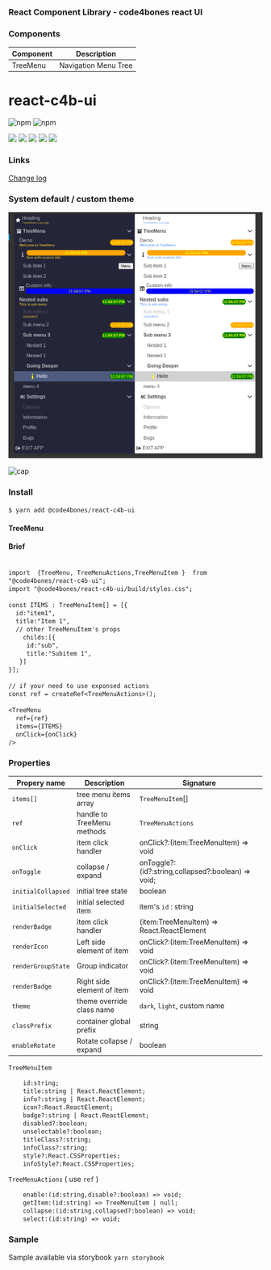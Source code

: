 ### React Component Library - code4bones react UI

### Components
	
|   Component| Description   |
| ------------ | ------------ |
|  TreeMenu | Navigation Menu Tree   |


# react-c4b-ui

![npm](https://img.shields.io/npm/v/@code4bones/react-c4b-ui?label=latest)
![npm](https://img.shields.io/npm/dt/@code4bones/react-c4b-ui?style=flat-square&label=installs)

![](https://img.shields.io/github/downloads/code4bones/react-c4b-ui/total) ![](https://img.shields.io/github/watchers/code4bones/react-c4b-ui) ![](https://img.shields.io/github/forks/code4bones/react-c4b-ui)  ![](https://img.shields.io/github/release/code4bones/react-c4b-ui) ![](https://img.shields.io/github/issues/code4bones/react-c4b-ui)

### Links

[Change log](https://github.com/code4bones/react-c4b-ui/wiki/Change-Log "Change log")

### System default / custom theme 

![sample](https://github.com/code4bones/react-c4b-ui/blob/b861d11fd4b7d948911b386531596ff803350a00/samples.png?raw=true "sample")

![cap](https://github.com/code4bones/react-c4b-ui/blob/master/TreeMenu.gif?raw=true "cap")


### Install


`$ yarn add @code4bones/react-c4b-ui`

#### TreeMenu

#### Brief

```tsx

import  {TreeMenu, TreeMenuActions,TreeMenuItem }  from "@code4bones/react-c4b-ui";
import "@code4bones/react-c4b-ui/build/styles.css";

const ITEMS : TreeMenuItem[] = [{
  id:"item1",
  title:"Item 1",
  // other TreeMenuItem's props
    childs:[{
     id:"sub",
     title:"Subitem 1",
   }]
}];

// if your need to use exponsed actions
const ref = createRef<TreeMenuActions>();

<TreeMenu
  ref={ref}
  items={ITEMS}
  onClick={onClick} 
/>

```

### Properties

| Propery name | Description                    | Signature
| ------------- | ------------------------------ | ---- |
| `items[]`      | tree menu items array       | `TreeMenuItem`[] |
| `ref`      | handle to TreeMenu methods       | `TreeMenuActions` |
| `onClick`   |  item click handler     | onClick?:(item:TreeMenuItem) => void|
| `onToggle`   |  collapse  / expand     | onToggle?:(id?:string,collapsed?:boolean) => void;|
| `initialCollapsed`   |  initial tree state     | boolean |
| `initialSelected`   |  initial selected item     | item's `id` : string|
| `renderBadge`   |  item click handler     | (item:TreeMenuItem) => React.ReactElement|
| `renderIcon`   |  Left side element of item     | onClick?:(item:TreeMenuItem) => void|
| `renderGroupState`   | Group indicator     | onClick?:(item:TreeMenuItem) => void|
| `renderBadge`   |  Right side element of item      | onClick?:(item:TreeMenuItem) => void|
| `theme`   | theme override class name     | `dark`, `light`, custom name | 
| `classPrefix`   | container global prefix     | string |
| `enableRotate` | Rotate collapse / expand | boolean |


`TreeMenuItem`

```tsx
    id:string;
    title:string | React.ReactElement;
    info?:string | React.ReactElement;
    icon?:React.ReactElement;
    badge?:string | React.ReactElement;
    disabled?:boolean;
    unselectable?:boolean;
    titleClass?:string;
    infoClass?:string;
    style?:React.CSSProperties;
    infoStyle?:React.CSSProperties;

```

`TreeMenuActions` ( use `ref` )
```
    enable:(id:string,disable?:boolean) => void;
    getItem:(id:string) => TreeMenuItem | null;
    collapse:(id:string,collapsed?:boolean) => void;
    select:(id:string) => void;

```

### Sample

Sample available via storybook `yarn storybook`

